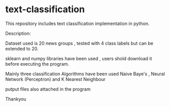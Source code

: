 # text-classification
This repository includes text classification implementation in python.




Description:

Dataset used is 20 news groups , tested with 4 class labels but can be extended to 20.

sklearn and numpy libraries have been used , users shold download it before executing the program.

Mainly three classification Algorithms have been used Naive Baye's , Neural Network (Perceptron) and K Nearest Neighbour


putput files also attached  in the program

    
  
  
  
  Thankyou

